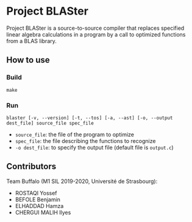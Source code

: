 # Project BLASter

Project BLASter is a source-to-source compiler that replaces specified linear algebra calculations in a program by a call to optimized functions from a BLAS library.

## How to use
### Build
`make`
### Run
`blaster [-v, --version] [-t, --tos] [-a, --ast] [-o, --output dest_file] source_file spec_file`

- `source_file`: the file of the program to optimize
- `spec_file`: the file describing the functions to recognize
- `-o dest_file`: to specify the output file (default file is `output.c`)

## Contributors
Team Buffalo (M1 SIL 2019-2020, Université de Strasbourg):
- ROSTAQI Yossef
- BEFOLE Benjamin
- ELHADDAD Hamza
- CHERGUI MALIH Ilyes 